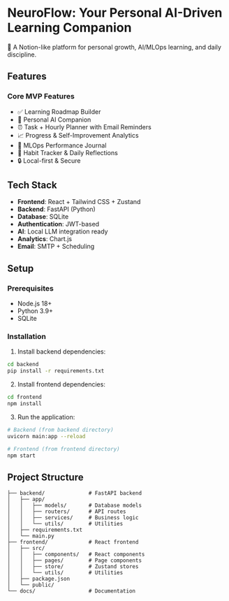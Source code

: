 # NeuroFlow: Your Personal AI-Driven Learning Companion

🧠 A Notion-like platform for personal growth, AI/MLOps learning, and daily discipline.

## Features

### Core MVP Features
- ✅ Learning Roadmap Builder
- 🧠 Personal AI Companion  
- ⏰ Task + Hourly Planner with Email Reminders
- 📈 Progress & Self-Improvement Analytics
- 🧪 MLOps Performance Journal
- 🧾 Habit Tracker & Daily Reflections
- 🔒 Local-first & Secure

## Tech Stack

- **Frontend**: React + Tailwind CSS + Zustand
- **Backend**: FastAPI (Python)
- **Database**: SQLite
- **Authentication**: JWT-based
- **AI**: Local LLM integration ready
- **Analytics**: Chart.js
- **Email**: SMTP + Scheduling

## Setup

### Prerequisites
- Node.js 18+
- Python 3.9+
- SQLite

### Installation

1. Install backend dependencies:
```bash
cd backend
pip install -r requirements.txt
```

2. Install frontend dependencies:
```bash
cd frontend
npm install
```

3. Run the application:
```bash
# Backend (from backend directory)
uvicorn main:app --reload

# Frontend (from frontend directory)
npm start
```

## Project Structure

```
├── backend/              # FastAPI backend
│   ├── app/
│   │   ├── models/       # Database models
│   │   ├── routers/      # API routes
│   │   ├── services/     # Business logic
│   │   └── utils/        # Utilities
│   ├── requirements.txt
│   └── main.py
├── frontend/             # React frontend
│   ├── src/
│   │   ├── components/   # React components
│   │   ├── pages/        # Page components
│   │   ├── store/        # Zustand stores
│   │   └── utils/        # Utilities
│   ├── package.json
│   └── public/
└── docs/                 # Documentation
```